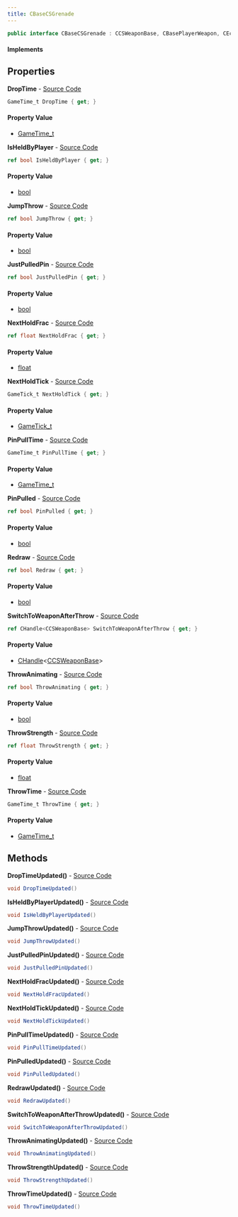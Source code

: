 ```yaml
---
title: CBaseCSGrenade
---
```


```csharp
public interface CBaseCSGrenade : CCSWeaponBase, CBasePlayerWeapon, CEconEntity, CBaseFlex, CBaseAnimGraph, CBaseModelEntity, CBaseEntity, CEntityInstance, ISchemaClass<CEntityInstance>, ISchemaClass<CBaseEntity>, ISchemaClass<CBaseModelEntity>, ISchemaClass<CBaseAnimGraph>, ISchemaClass<CBaseFlex>, ISchemaClass<CEconEntity>, ISchemaClass<CBasePlayerWeapon>, ISchemaClass<CCSWeaponBase>, ISchemaClass<CBaseCSGrenade>, ISchemaField, ISchemaClass, INativeHandle
```

#### Implements

## Properties

**DropTime** - [Source Code](https://github.com/swiftly-solution/swiftlys2/blob/master/managed/src/SwiftlyS2.Generated/Schemas/Interfaces/CBaseCSGrenade.cs#L30)

```csharp
GameTime_t DropTime { get; }
```

#### Property Value

- [GameTime_t](/docs/api/shared/schemadefinitions/gametime_t)

**IsHeldByPlayer** - [Source Code](https://github.com/swiftly-solution/swiftlys2/blob/master/managed/src/SwiftlyS2.Generated/Schemas/Interfaces/CBaseCSGrenade.cs#L18)

```csharp
ref bool IsHeldByPlayer { get; }
```

#### Property Value

- [bool](https://learn.microsoft.com/dotnet/api/system.boolean)

**JumpThrow** - [Source Code](https://github.com/swiftly-solution/swiftlys2/blob/master/managed/src/SwiftlyS2.Generated/Schemas/Interfaces/CBaseCSGrenade.cs#L22)

```csharp
ref bool JumpThrow { get; }
```

#### Property Value

- [bool](https://learn.microsoft.com/dotnet/api/system.boolean)

**JustPulledPin** - [Source Code](https://github.com/swiftly-solution/swiftlys2/blob/master/managed/src/SwiftlyS2.Generated/Schemas/Interfaces/CBaseCSGrenade.cs#L34)

```csharp
ref bool JustPulledPin { get; }
```

#### Property Value

- [bool](https://learn.microsoft.com/dotnet/api/system.boolean)

**NextHoldFrac** - [Source Code](https://github.com/swiftly-solution/swiftlys2/blob/master/managed/src/SwiftlyS2.Generated/Schemas/Interfaces/CBaseCSGrenade.cs#L38)

```csharp
ref float NextHoldFrac { get; }
```

#### Property Value

- [float](https://learn.microsoft.com/dotnet/api/system.single)

**NextHoldTick** - [Source Code](https://github.com/swiftly-solution/swiftlys2/blob/master/managed/src/SwiftlyS2.Generated/Schemas/Interfaces/CBaseCSGrenade.cs#L36)

```csharp
GameTick_t NextHoldTick { get; }
```

#### Property Value

- [GameTick_t](/docs/api/shared/schemadefinitions/gametick_t)

**PinPullTime** - [Source Code](https://github.com/swiftly-solution/swiftlys2/blob/master/managed/src/SwiftlyS2.Generated/Schemas/Interfaces/CBaseCSGrenade.cs#L32)

```csharp
GameTime_t PinPullTime { get; }
```

#### Property Value

- [GameTime_t](/docs/api/shared/schemadefinitions/gametime_t)

**PinPulled** - [Source Code](https://github.com/swiftly-solution/swiftlys2/blob/master/managed/src/SwiftlyS2.Generated/Schemas/Interfaces/CBaseCSGrenade.cs#L20)

```csharp
ref bool PinPulled { get; }
```

#### Property Value

- [bool](https://learn.microsoft.com/dotnet/api/system.boolean)

**Redraw** - [Source Code](https://github.com/swiftly-solution/swiftlys2/blob/master/managed/src/SwiftlyS2.Generated/Schemas/Interfaces/CBaseCSGrenade.cs#L16)

```csharp
ref bool Redraw { get; }
```

#### Property Value

- [bool](https://learn.microsoft.com/dotnet/api/system.boolean)

**SwitchToWeaponAfterThrow** - [Source Code](https://github.com/swiftly-solution/swiftlys2/blob/master/managed/src/SwiftlyS2.Generated/Schemas/Interfaces/CBaseCSGrenade.cs#L40)

```csharp
ref CHandle<CCSWeaponBase> SwitchToWeaponAfterThrow { get; }
```

#### Property Value

- [CHandle](/docs/api/shared/natives/chandle-1)<[CCSWeaponBase](/docs/api/shared/schemadefinitions/ccsweaponbase)>

**ThrowAnimating** - [Source Code](https://github.com/swiftly-solution/swiftlys2/blob/master/managed/src/SwiftlyS2.Generated/Schemas/Interfaces/CBaseCSGrenade.cs#L24)

```csharp
ref bool ThrowAnimating { get; }
```

#### Property Value

- [bool](https://learn.microsoft.com/dotnet/api/system.boolean)

**ThrowStrength** - [Source Code](https://github.com/swiftly-solution/swiftlys2/blob/master/managed/src/SwiftlyS2.Generated/Schemas/Interfaces/CBaseCSGrenade.cs#L28)

```csharp
ref float ThrowStrength { get; }
```

#### Property Value

- [float](https://learn.microsoft.com/dotnet/api/system.single)

**ThrowTime** - [Source Code](https://github.com/swiftly-solution/swiftlys2/blob/master/managed/src/SwiftlyS2.Generated/Schemas/Interfaces/CBaseCSGrenade.cs#L26)

```csharp
GameTime_t ThrowTime { get; }
```

#### Property Value

- [GameTime_t](/docs/api/shared/schemadefinitions/gametime_t)

## Methods

**DropTimeUpdated()** - [Source Code](https://github.com/swiftly-solution/swiftlys2/blob/master/managed/src/SwiftlyS2.Generated/Schemas/Interfaces/CBaseCSGrenade.cs#L49)

```csharp
void DropTimeUpdated()
```

**IsHeldByPlayerUpdated()** - [Source Code](https://github.com/swiftly-solution/swiftlys2/blob/master/managed/src/SwiftlyS2.Generated/Schemas/Interfaces/CBaseCSGrenade.cs#L43)

```csharp
void IsHeldByPlayerUpdated()
```

**JumpThrowUpdated()** - [Source Code](https://github.com/swiftly-solution/swiftlys2/blob/master/managed/src/SwiftlyS2.Generated/Schemas/Interfaces/CBaseCSGrenade.cs#L45)

```csharp
void JumpThrowUpdated()
```

**JustPulledPinUpdated()** - [Source Code](https://github.com/swiftly-solution/swiftlys2/blob/master/managed/src/SwiftlyS2.Generated/Schemas/Interfaces/CBaseCSGrenade.cs#L51)

```csharp
void JustPulledPinUpdated()
```

**NextHoldFracUpdated()** - [Source Code](https://github.com/swiftly-solution/swiftlys2/blob/master/managed/src/SwiftlyS2.Generated/Schemas/Interfaces/CBaseCSGrenade.cs#L53)

```csharp
void NextHoldFracUpdated()
```

**NextHoldTickUpdated()** - [Source Code](https://github.com/swiftly-solution/swiftlys2/blob/master/managed/src/SwiftlyS2.Generated/Schemas/Interfaces/CBaseCSGrenade.cs#L52)

```csharp
void NextHoldTickUpdated()
```

**PinPullTimeUpdated()** - [Source Code](https://github.com/swiftly-solution/swiftlys2/blob/master/managed/src/SwiftlyS2.Generated/Schemas/Interfaces/CBaseCSGrenade.cs#L50)

```csharp
void PinPullTimeUpdated()
```

**PinPulledUpdated()** - [Source Code](https://github.com/swiftly-solution/swiftlys2/blob/master/managed/src/SwiftlyS2.Generated/Schemas/Interfaces/CBaseCSGrenade.cs#L44)

```csharp
void PinPulledUpdated()
```

**RedrawUpdated()** - [Source Code](https://github.com/swiftly-solution/swiftlys2/blob/master/managed/src/SwiftlyS2.Generated/Schemas/Interfaces/CBaseCSGrenade.cs#L42)

```csharp
void RedrawUpdated()
```

**SwitchToWeaponAfterThrowUpdated()** - [Source Code](https://github.com/swiftly-solution/swiftlys2/blob/master/managed/src/SwiftlyS2.Generated/Schemas/Interfaces/CBaseCSGrenade.cs#L54)

```csharp
void SwitchToWeaponAfterThrowUpdated()
```

**ThrowAnimatingUpdated()** - [Source Code](https://github.com/swiftly-solution/swiftlys2/blob/master/managed/src/SwiftlyS2.Generated/Schemas/Interfaces/CBaseCSGrenade.cs#L46)

```csharp
void ThrowAnimatingUpdated()
```

**ThrowStrengthUpdated()** - [Source Code](https://github.com/swiftly-solution/swiftlys2/blob/master/managed/src/SwiftlyS2.Generated/Schemas/Interfaces/CBaseCSGrenade.cs#L48)

```csharp
void ThrowStrengthUpdated()
```

**ThrowTimeUpdated()** - [Source Code](https://github.com/swiftly-solution/swiftlys2/blob/master/managed/src/SwiftlyS2.Generated/Schemas/Interfaces/CBaseCSGrenade.cs#L47)

```csharp
void ThrowTimeUpdated()
```

